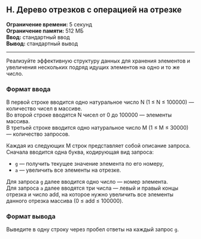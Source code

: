 ## H. Дерево отрезков с операцией на отрезке

**Ограничение времени:** 5 секунд  
**Ограничение памяти:** 512 МБ  
**Ввод:** стандартный ввод  
**Вывод:** стандартный вывод  

---

Реализуйте эффективную структуру данных для хранения элементов и увеличения нескольких подряд идущих элементов на одно и то же число.

### Формат ввода

В первой строке вводится одно натуральное число N (1 ≤ N ≤ 100000) — количество чисел в массиве.  
Во второй строке вводятся N чисел от 0 до 100000 — элементы массива.  
В третьей строке вводится одно натуральное число M (1 ≤ M ≤ 30000) — количество запросов.

Каждая из следующих M строк представляет собой описание запроса.  
Сначала вводится одна буква, кодирующая вид запроса:
- `g` — получить текущее значение элемента по его номеру,
- `a` — увеличить все элементы на отрезке.

Для запроса `g` далее вводится одно число — номер элемента.  
Для запроса `a` далее вводятся три числа — левый и правый концы отрезка и число add, на которое нужно увеличить все элементы данного отрезка массива (0 ≤ add ≤ 100000).

### Формат вывода

Выведите в одну строку через пробел ответы на каждый запрос `g`.